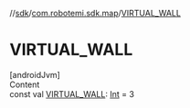 //[sdk](../../index.md)/[com.robotemi.sdk.map](index.md)/[VIRTUAL_WALL](-v-i-r-t-u-a-l_-w-a-l-l.md)



# VIRTUAL_WALL  
[androidJvm]  
Content  
const val [VIRTUAL_WALL](-v-i-r-t-u-a-l_-w-a-l-l.md): [Int](https://kotlinlang.org/api/latest/jvm/stdlib/kotlin/-int/index.html) = 3  




